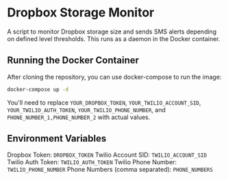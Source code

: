 # Dropbox Storage Monitor

A script to monitor Dropbox storage size and sends SMS alerts depending on defined level thresholds. This runs as a daemon in the Docker container.

## Running the Docker Container

After cloning the repository, you can use docker-compose to run the image:

```bash
docker-compose up -d
```

You'll need to replace `YOUR_DROPBOX_TOKEN`, `YOUR_TWILIO_ACCOUNT_SID`, `YOUR_TWILIO_AUTH_TOKEN`, `YOUR_TWILIO_PHONE_NUMBER`, and `PHONE_NUMBER_1,PHONE_NUMBER_2` with actual values.

## Environment Variables

Dropbox Token: `DROPBOX_TOKEN`
Twilio Account SID: `TWILIO_ACCOUNT_SID`
Twilio Auth Token: `TWILIO_AUTH_TOKEN`
Twilio Phone Number: `TWILIO_PHONE_NUMBER`
Phone Numbers (comma separated): `PHONE_NUMBERS`
